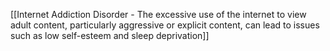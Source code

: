 [[Internet Addiction Disorder - The excessive use of the internet to view adult content, particularly aggressive or explicit content, can lead to issues such as low self-esteem and sleep deprivation]]

